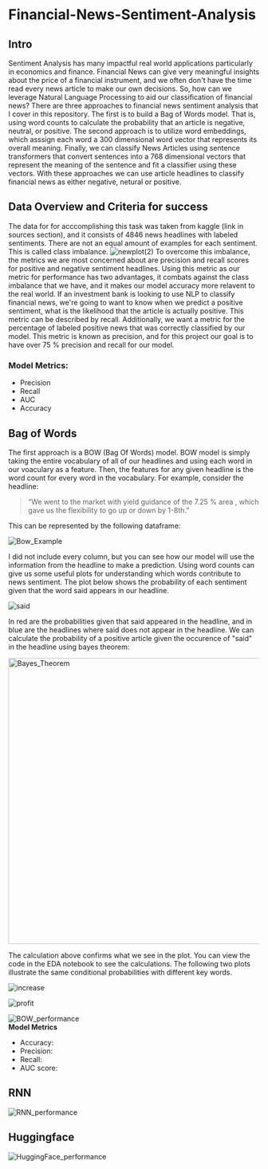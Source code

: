 # Financial-News-Sentiment-Analysis
## Intro
Sentiment Analysis has many impactful real world applications particularly in economics and finance. Financial News can give very meaningful insights about the price of a financial instrument, and we often don't have the time read every news article to make our own decisions. So, how can we leverage Natural Language Processing to aid our classification of financial news? There are three approaches to financial news sentiment analysis that I cover in this repository. The first is to build a Bag of Words model. That is, using word counts to calculate the probability that an article is negative, neutral, or positive. The second approach is to utilize word embeddings, which asssign each word a 300 dimensional word vector that represents its overall meaning. Finally, we can classify News Articles using sentence transformers that convert sentences into a 768 dimensional vectors that represent the meaning of the sentence and fit a classifier using these vectors. With these approaches we can use article headlines to classify financial news as either negative, netural or positive. 

## Data Overview and Criteria for success

The data for for acccomplishing this task was taken from kaggle (link in sources section), and it consists of 4846 news headlines with labeled sentiments. There are not an equal amount of examples for each sentiment. This is called class imbalance.
![newplot(2)](https://user-images.githubusercontent.com/59036285/140618447-9263ee1a-72a1-4f51-9017-acfbde7b5244.png)
To overcome this imbalance, the metrics we are most concerned about are precision and recall scores for positive and negative sentiment headlines. Using this metric as our metric for performance has two advantages, it combats against the class imbalance that we have, and it makes our model accuracy more relavent to the real world. If an investment bank is looking to use NLP to classify financial news, we're going to want to know when we predict a positive sentiment, what is the likelihood that the article is actually positive. This metric can be described by recall. Additionally, we want a metric for the percentage of labeled positive news that was correctly classified by our model. This metric is known as precision, and for this project our goal is to have over 75 % precision and recall for our model.

### Model Metrics:

- Precision
- Recall
- AUC
- Accuracy


## Bag of Words

The first approach is a BOW (Bag Of Words) model. BOW model is simply taking the entire vocabulary of all of our headlines and using each word in our voaculary as a feature. Then, the features for any given headline is the word count for every word in the vocabulary. For example, consider the headline:

>“We went to the market with yield guidance of the 7.25 % area , which gave us the flexibility to go up or down by 1-8th.”

This can be represented by the following dataframe:

![Bow_Example](https://user-images.githubusercontent.com/59036285/140618434-1329e887-d938-409c-b989-82e4438c214d.png)

I did not include every column, but you can see how our model will use the information from the headline to make a prediction. Using word counts can give us some useful plots for understanding which words contribute to news sentiment. The plot below shows the probability of each sentiment given that the word said appears in our headline.

![said](https://user-images.githubusercontent.com/59036285/140618452-8550893e-028b-4dba-a56b-20eb714d3615.png)

In red are the probabilities given that said appeared in the headline, and in blue are the headlines where said does not appear in the headline. We can calculate the probability of a positive article given the occurence of "said" in the headline using bayes theorem: 

<img width="574" alt="Bayes_Theorem" src="https://user-images.githubusercontent.com/59036285/140660817-e49f237e-b96f-406f-bb38-5a723dd587da.png">

The calculation above confirms what we see in the plot. You can view the code in the EDA notebook to see the calculations. The following two plots illustrate the same conditional probabilities with different key words.

![increase](https://user-images.githubusercontent.com/59036285/140618440-f2c10db5-4672-4965-89ce-06c1a5ba215a.png)

![profit](https://user-images.githubusercontent.com/59036285/140618449-43b5b793-a33c-4325-9bd8-b59ea7e6aeb9.png)


![BOW_performance](https://user-images.githubusercontent.com/59036285/140618437-dc311af8-35f5-4f43-bee4-9ce6c5fba0a7.png)
<br>
**Model Metrics**
- Accuracy:
- Precision: 
- Recall:
- AUC score: 

## RNN

![RNN_performance](https://user-images.githubusercontent.com/59036285/140618451-d3e5ccd2-7f26-417e-be6c-af5ac329fb35.png)

## Huggingface
![HuggingFace_performance](https://user-images.githubusercontent.com/59036285/140618439-2fdca539-357d-47dd-ac8a-08b239a48fac.png)
